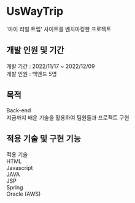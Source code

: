 # UsWayTrip 
'마이 리얼 트립' 사이트를 벤치마킹한 프로젝트 

## 개발 인원 및 기간
개발 기간 : 2022/11/17 ~ 2022/12/09 <br/>
개발 인원 : 백엔드 5명

## 목적
Back-end <br/>
지금까지 배운 기술을 활용하여 팀원들과 프로젝트 구현

## 적용 기술 및 구현 기능
적용 기술 <br/>
HTML <br/>
Javascript <br/>
JAVA <br/>
JSP <br/>
Spring <br/>
Oracle (AWS) <br/>


